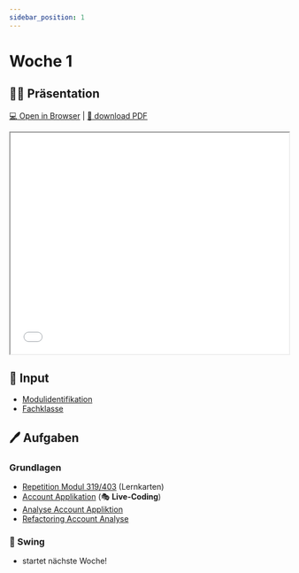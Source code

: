 ```yaml
---
sidebar_position: 1
---
```


# Woche 1

## :man_teacher: Präsentation

[:computer: Open in Browser](pathname:///slides/woche-1) |
[:floppy_disk: download PDF](pathname:///slides/woche-1.pdf)

<iframe src="/bbzbl-modul-404/slides/woche-1" width="100%" height="400px"></iframe>

## :brain: Input

- [Modulidentifikation](../index.md)
- [Fachklasse](../konzepte/fachklassen.md)

## :pen: Aufgaben

<div class="grid"><div>

### Grundlagen

- [Repetition Modul 319/403](../repetition/repetition.md) (Lernkarten)
- [Account Applikation](../aufgaben-grundlagen/account-application.md)
  (:performing_arts: **Live-Coding**)
- [Analyse Account Appliktion](../aufgaben-grundlagen/analyse-account-application.md)
- [Refactoring Account Analyse](../aufgaben-grundlagen/refactoring-account-application.md)

</div><div>

### :nail_care: Swing

- startet nächste Woche!

</div></div>
